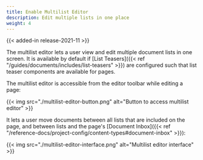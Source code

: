 ```yaml
---
title: Enable Multilist Editor
description: Edit multiple lists in one place
weight: 4
---
```


{{< added-in release-2021-11 >}}

The multilist editor lets a user view and edit multiple document lists in one screen. It is available by default if
[List Teasers]({{< ref "/guides/documents/includes/list-teasers" >}}) are configured such that list teaser
components are available for pages.

The multilist editor is accessible from the editor toolbar while editing a page:

{{< img src="./multilist-editor-button.png" alt="Button to access multilist editor" >}}

It lets a user move documents between all lists that are included on the page, and between lists and the page's
[Document Inbox]({{< ref "/reference-docs/project-config/content-types#document-inbox" >}}):

{{< img src="./multilist-editor-interface.png" alt="Multilist editor interface" >}}
